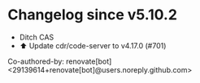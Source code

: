 # Changelog since v5.10.2
- Ditch CAS 
- ⬆️ Update cdr/code-server to v4.17.0 (#701)

Co-authored-by: renovate[bot] <29139614+renovate[bot]@users.noreply.github.com> 
